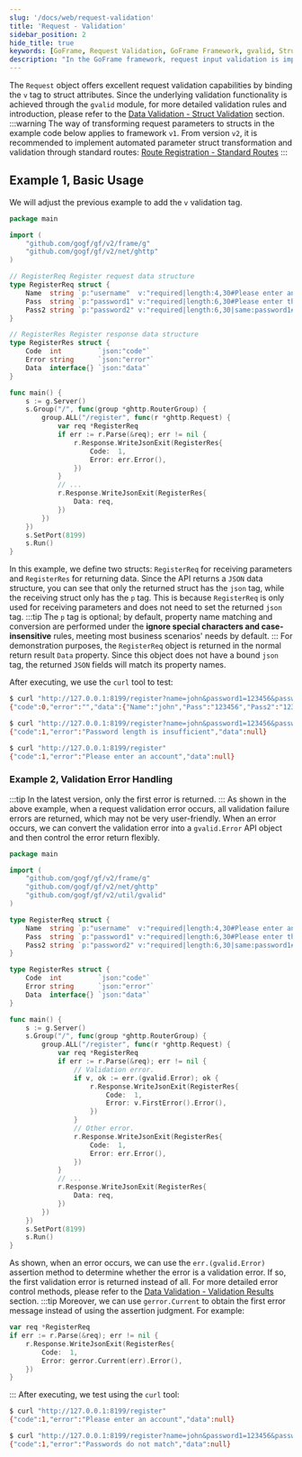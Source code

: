 ```yaml
---
slug: '/docs/web/request-validation'
title: 'Request - Validation'
sidebar_position: 2
hide_title: true
keywords: [GoFrame, Request Validation, GoFrame Framework, gvalid, Struct Validation, Route Registration, Request Parameters, Error Handling, Register Request, Data Validation]
description: "In the GoFrame framework, request input validation is implemented for struct attributes through the v tag. In the example, we explain how to use the gvalid module for validation, how to set and parse the registered request data structure, and how to handle validation errors. We also demonstrate how to test API responses and error messages using curl. Additionally, we provide usage suggestions for different versions to improve user experience and code usability."
---
```


The `Request` object offers excellent request validation capabilities by binding the `v` tag to struct attributes. Since the underlying validation functionality is achieved through the `gvalid` module, for more detailed validation rules and introduction, please refer to the [Data Validation - Struct Validation](../../%E6%A0%B8%E5%BF%83%E7%BB%84%E4%BB%B6/%E6%95%B0%E6%8D%AE%E6%A0%A1%E9%AA%8C/%E6%95%B0%E6%8D%AE%E6%A0%A1%E9%AA%8C-%E5%8F%82%E6%95%B0%E7%B1%BB%E5%9E%8B/%E6%95%B0%E6%8D%AE%E6%A0%A1%E9%AA%8C-Struct%E6%A0%A1%E9%AA%8C/Struct%E6%A0%A1%E9%AA%8C-%E5%9F%BA%E6%9C%AC%E4%BD%BF%E7%94%A8.md) section.
:::warning
The way of transforming request parameters to structs in the example code below applies to framework `v1`. From version `v2`, it is recommended to implement automated parameter struct transformation and validation through standard routes: [Route Registration - Standard Routes](../路由管理/路由管理-路由注册/路由注册-规范路由/路由注册-规范路由.md)
:::
## Example 1, Basic Usage

We will adjust the previous example to add the `v` validation tag.

```go
package main

import (
    "github.com/gogf/gf/v2/frame/g"
    "github.com/gogf/gf/v2/net/ghttp"
)

// RegisterReq Register request data structure
type RegisterReq struct {
    Name  string `p:"username"  v:"required|length:4,30#Please enter an account|Account length should be between {min} and {max} characters"`
    Pass  string `p:"password1" v:"required|length:6,30#Please enter the password|Password length is insufficient"`
    Pass2 string `p:"password2" v:"required|length:6,30|same:password1#Please confirm the password|Password length is insufficient|Passwords do not match"`
}

// RegisterRes Register response data structure
type RegisterRes struct {
    Code  int         `json:"code"`
    Error string      `json:"error"`
    Data  interface{} `json:"data"`
}

func main() {
    s := g.Server()
    s.Group("/", func(group *ghttp.RouterGroup) {
        group.ALL("/register", func(r *ghttp.Request) {
            var req *RegisterReq
            if err := r.Parse(&req); err != nil {
                r.Response.WriteJsonExit(RegisterRes{
                    Code:  1,
                    Error: err.Error(),
                })
            }
            // ...
            r.Response.WriteJsonExit(RegisterRes{
                Data: req,
            })
        })
    })
    s.SetPort(8199)
    s.Run()
}
```

In this example, we define two structs: `RegisterReq` for receiving parameters and `RegisterRes` for returning data. Since the API returns a `JSON` data structure, you can see that only the returned struct has the `json` tag, while the receiving struct only has the `p` tag. This is because `RegisterReq` is only used for receiving parameters and does not need to set the returned `json` tag.
:::tip
The `p` tag is optional; by default, property name matching and conversion are performed under the **ignore special characters and case-insensitive** rules, meeting most business scenarios' needs by default.
:::
For demonstration purposes, the `RegisterReq` object is returned in the normal return result `Data` property. Since this object does not have a bound `json` tag, the returned `JSON` fields will match its property names.

After executing, we use the `curl` tool to test:

```bash
$ curl "http://127.0.0.1:8199/register?name=john&password1=123456&password2=123456"
{"code":0,"error":"","data":{"Name":"john","Pass":"123456","Pass2":"123456"}}

$ curl "http://127.0.0.1:8199/register?name=john&password1=123456&password2=12345"
{"code":1,"error":"Password length is insufficient","data":null}

$ curl "http://127.0.0.1:8199/register"
{"code":1,"error":"Please enter an account","data":null}
```

### Example 2, Validation Error Handling
:::tip
In the latest version, only the first error is returned.
:::
As shown in the above example, when a request validation error occurs, all validation failure errors are returned, which may not be very user-friendly. When an error occurs, we can convert the validation error into a `gvalid.Error` API object and then control the error return flexibly.

```go
package main

import (
    "github.com/gogf/gf/v2/frame/g"
    "github.com/gogf/gf/v2/net/ghttp"
    "github.com/gogf/gf/v2/util/gvalid"
)

type RegisterReq struct {
    Name  string `p:"username"  v:"required|length:4,30#Please enter an account|Account length should be between {min} and {max} characters"`
    Pass  string `p:"password1" v:"required|length:6,30#Please enter the password|Password length is insufficient"`
    Pass2 string `p:"password2" v:"required|length:6,30|same:password1#Please confirm the password|Password length is insufficient|Passwords do not match"`
}

type RegisterRes struct {
    Code  int         `json:"code"`
    Error string      `json:"error"`
    Data  interface{} `json:"data"`
}

func main() {
    s := g.Server()
    s.Group("/", func(group *ghttp.RouterGroup) {
        group.ALL("/register", func(r *ghttp.Request) {
            var req *RegisterReq
            if err := r.Parse(&req); err != nil {
                // Validation error.
                if v, ok := err.(gvalid.Error); ok {
                    r.Response.WriteJsonExit(RegisterRes{
                        Code:  1,
                        Error: v.FirstError().Error(),
                    })
                }
                // Other error.
                r.Response.WriteJsonExit(RegisterRes{
                    Code:  1,
                    Error: err.Error(),
                })
            }
            // ...
            r.Response.WriteJsonExit(RegisterRes{
                Data: req,
            })
        })
    })
    s.SetPort(8199)
    s.Run()
}
```

As shown, when an error occurs, we can use the `err.(gvalid.Error)` assertion method to determine whether the error is a validation error. If so, the first validation error is returned instead of all. For more detailed error control methods, please refer to the [Data Validation - Validation Results](../../核心组件/数据校验/数据校验-校验结果.md) section.
:::tip
Moreover, we can use `gerror.Current` to obtain the first error message instead of using the assertion judgment. For example:

```go
var req *RegisterReq
if err := r.Parse(&req); err != nil {
    r.Response.WriteJsonExit(RegisterRes{
        Code:  1,
        Error: gerror.Current(err).Error(),
    })
}
```
:::
After executing, we test using the `curl` tool:

```bash
$ curl "http://127.0.0.1:8199/register"
{"code":1,"error":"Please enter an account","data":null}

$ curl "http://127.0.0.1:8199/register?name=john&password1=123456&password2=1234567"
{"code":1,"error":"Passwords do not match","data":null}
```